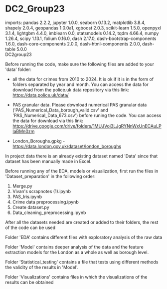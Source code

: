 # DC2_Group23
imports: pandas 2.2.2, jupyter 1.0.0, seaborn  0.13.2, matplotlib 3.8.4, shapely 2.0.4, geopandas 1.0.0a1, xgboost 2.0.3, scikit-learn 1.5.0, openpyxl 3.1.4, lightgbm 4.4.0, imblearn 0.0, statsmodels 0.14.2, tqdm 4.66.4, numpy 1.26.4, scipy 1.13.1, folium 0.16.0, dash 2.17.0, dash-bootstrap-components 1.6.0, dash-core-components 2.0.0, dash-html-components 2.0.0, dash-table 5.0.0  
DC2group23

Before running the code, make sure the following files are added to your 'data' folder:
- all the data for crimes from 2010 to 2024. It is ok if it is in the form of folders separated by year and month. You can access the data for download from the police.uk data repository via this link: https://data.police.uk/data/

- PAS granular data. Please download numerical PAS granular data ('PAS_Numerical_Data_borough_valid.csv' and 'PAS_Numerical_Data_673.csv') before runing the code. You can access the data for download via this link: https://drive.google.com/drive/folders/1MUJVoi3LJgRYNnWxUnECAuLPlaBMn0zm

- London_Boroughs.gpkg - https://data.london.gov.uk/dataset/london_boroughs

In project data there is an already existing dataset named 'Data' since that dataset has been manually made in Excel.

Before running any of the EDA, models or visualization, first run the files in 'Dataset_preparation' in the following order:
1. Merge.py
2. Vivan's scrapnotes (1).ipynb
3. PAS_Iris.ipynb
3. Crime data preprocessing.ipynb
4. Create dataset.py
5. Data_cleaning_preprocessing.ipynb

After all the datasets needed are created or added to their folders, the rest of the code can be used

Folder 'EDA' contains different files with exploratory analysis of the raw data

Folder 'Model' contains deeper analysis of the data and the feature extraction models for the London as a whole as well as borough level.

Folder 'Statistical_testing' contains a file that tests using different methods the validity of the results in 'Model'.

Folder 'Visualizations' contains files in which the visualizations of the results can be obtained